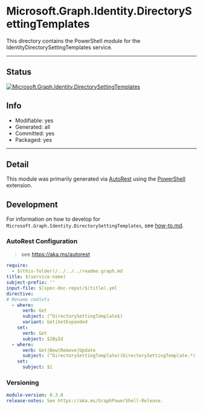 <!-- region Generated -->
# Microsoft.Graph.Identity.DirectorySettingTemplates
This directory contains the PowerShell module for the IdentityDirectorySettingTemplates service.

---
## Status
[![Microsoft.Graph.Identity.DirectorySettingTemplates](https://img.shields.io/powershellgallery/v/Microsoft.Graph.Identity.DirectorySettingTemplates.svg?style=flat-square&label=Microsoft.Graph.Identity.DirectorySettingTemplates "Microsoft.Graph.Identity.DirectorySettingTemplates")](https://www.powershellgallery.com/packages/Microsoft.Graph.Identity.DirectorySettingTemplates/)

## Info
- Modifiable: yes
- Generated: all
- Committed: yes
- Packaged: yes

---
## Detail
This module was primarily generated via [AutoRest](https://github.com/Azure/autorest) using the [PowerShell](https://github.com/Azure/autorest.powershell) extension.

## Development
For information on how to develop for `Microsoft.Graph.Identity.DirectorySettingTemplates`, see [how-to.md](how-to.md).
<!-- endregion -->

### AutoRest Configuration

> see https://aka.ms/autorest

``` yaml
require:
  - $(this-folder)/../../../readme.graph.md
title: $(service-name)
subject-prefix: ''
input-file: $(spec-doc-repo)/$(title).yml
directive:
# Rename cmdlets
  - where:
      verb: Get
      subject: (^DirectorySettingTemplate$)
      variant: Get|GetExpanded
    set:
      verb: Get
      subject: $1ById
  - where:
      verb: Get|New|Remove|Update
      subject: (^DirectorySettingTemplate)(DirectorySettingTemplate.*)
    set:
      subject: $1
```
### Versioning

``` yaml
module-version: 0.3.0
release-notes: See https://aka.ms/GraphPowerShell-Release.
```
